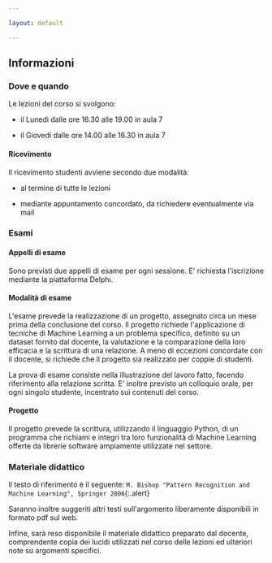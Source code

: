 ```yaml
---

layout: default

---
```

## Informazioni

### Dove e quando

Le lezioni del corso si svolgono:

* il Lunedì dalle ore 16.30 alle 19.00 in aula 7

* il Giovedì dalle ore 14.00 alle 16.30 in aula 7

#### Ricevimento

Il ricevimento studenti avviene secondo due modalità:

* al termine di tutte le lezioni

* mediante appuntamento concordato, da richiedere eventualmente via mail

### Esami

#### Appelli di esame

Sono previsti due appelli di esame per ogni sessione. E' richiesta l'iscrizione
mediante la piattaforma Delphi.

#### Modalità di esame

L'esame prevede la realizzazione di un progetto, assegnato circa un mese prima
della conclusione del corso. Il progetto richiede l'applicazione di tecniche di
Machine Learning a un problema specifico, definito su un dataset fornito dal
docente, la valutazione e la comparazione della loro efficacia e la scrittura di
una relazione. A meno di eccezioni concordate con il docente, si richiede che il
progetto sia realizzato per coppie di studenti.

La prova di esame consiste nella illustrazione del lavoro fatto, facendo
riferimento alla relazione scritta. E' inoltre previsto un colloquio orale, per
ogni singolo studente, incentrato sui contenuti del corso.

#### Progetto

Il progetto prevede la scrittura, utilizzando il linguaggio Python, di un
programma che richiami e integri tra loro funzionalità di Machine Learning
offerte da librerie software ampiamente utilizzate nel settore.


### Materiale didattico

Il testo di riferimento è il seguente:
`M. Bishop "Pattern Recognition and Machine Learning", Springer 2006`{:.alert}

Saranno inoltre suggeriti altri testi sull'argomento liberamente disponibili in
formato pdf sul web.

Infine, sarà reso disponibile il materiale didattico preparato dal docente,
comprendente copia dei lucidi utilizzati nel corso delle lezioni ed ulteriori
note su argomenti specifici.

 

 

 
